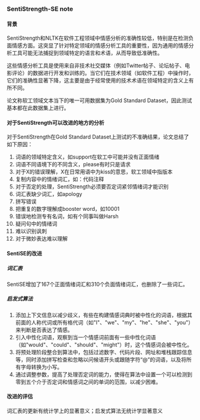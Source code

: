 ### SentiStrength-SE note

#### 背景

SentiStrength和NLTK在软件工程领域中情感分析的准确性较低，特别是在检测负面情感方面。这突显了针对特定领域的情感分析工具的重要性，因为通用的情感分析工具可能无法捕捉到领域特定的语言和术语，从而导致低准确性。

这些情感分析工具是使用来自非技术社交媒体（例如Twitter帖子、论坛帖子、电影评论）的数据进行开发和训练的。当它们在技术领域（如软件工程）中操作时，它们的准确性显著下降，这主要是由于经常使用的技术术语在领域特定的含义上有所不同。

论文称软工领域文本当下的唯一可用数据集为Gold Standard Dataset，因此测试基本都在此数据集上进行。

#### 对于SentiStrength可以改进的地方的分析

对于SentiStrength在Gold Standard Dataset上测试的不准确结果，论文总结了如下原因：

1. 词语的领域特定含义，如support在软工中可能并没有正面情绪
2. 词语不同语境下的不同含义，please有时只是请求
3. 对于X的错误理解，X在日常用语中为kiss的意思，软工领域中指版本
4. 复制内容中的情绪词汇，如：代码注释
5. 对于否定的处理，SentiStrength必须要否定词紧邻情绪词才能识别
6. 词汇表缺少词汇，如apology
7. 拼写错误
8. 把重复的数字理解成booster word，如10001
9. 错误地检测专有名词，如有个同事叫做Harsh
10. 疑问句中的情绪词
11. 难以识别讽刺
12. 对于微妙表达难以理解

#### SentiSE的改进

##### 词汇表

SentiSE增加了167个正面情绪词汇和310个负面情绪词汇，也删除了一些词汇。

##### 启发式算法

1. 添加上下文信息以减少歧义，有些在构建情感词典时被中性化的词语，根据其前面的人称代词或所有格代词（如"I"、"we"、"my"、"he"、"she"、"you"）来判断是否表达了情感。
2. 引入中性化词语，观察到当一个情感词前面有一些中性化词语（如"would"、"could"、"should"、"might"）时，这个情感词会被中性化。
3. 将预处理阶段整合到算法中，包括过滤数字、代码片段、网址和堆栈跟踪信息等，同时添加拼写检查和忽略以问候语开头或跟随字符“@”的词语，以及将所有字母转换为小写。
4. 通过调整参数，提高了处理否定词的能力，使得在算法中设置一个可以检测到零到五个介于否定词和情感词之间的单词的范围，以减少困难。

#### 改进的评估

词汇表的更新有统计学上的显著意义；启发式算法无统计学显著意义

